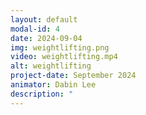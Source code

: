 ```yaml
---
layout: default
modal-id: 4
date: 2024-09-04
img: weightlifting.png
video: weightlifting.mp4
alt: weightlifting
project-date: September 2024
animator: Dabin Lee
description: "                                                                                                                                                 "
---
```

